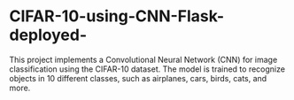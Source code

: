 # CIFAR-10-using-CNN-Flask-deployed-
This project implements a Convolutional Neural Network (CNN) for image classification using the CIFAR-10 dataset. The model is trained to recognize objects in 10 different classes, such as airplanes, cars, birds, cats, and more.
